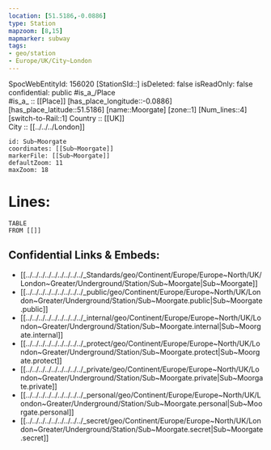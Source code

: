 ```yaml
---
location: [51.5186,-0.0886] 
type: Station 
mapzoom: [8,15] 
mapmarker: subway 
tags:
- geo/station
- Europe/UK/City~London
---
```

SpocWebEntityId: 156020
[StationSId::] 
isDeleted: false
isReadOnly: false
confidential: public
#is_a_/Place  
#is_a_ :: [[Place]] 
[has_place_longitude::-0.0886] 
[has_place_latitude::51.5186] 
[name::Moorgate] 
[zone::1] 
[Num_lines::4] 
[switch-to-Rail::1] 
Country :: [[UK]]  
City :: [[../../../London]]  


```leaflet
id: Sub~Moorgate
coordinates: [[Sub~Moorgate]] 
markerFile: [[Sub~Moorgate]] 
defaultZoom: 11 
maxZoom: 18
```


# Lines: 
```dataview
TABLE 
FROM [[]] 
```

## Confidential Links & Embeds: 
- [[../../../../../../../../../_Standards/geo/Continent/Europe/Europe~North/UK/London~Greater/Underground/Station/Sub~Moorgate|Sub~Moorgate]] 
- [[../../../../../../../../../_public/geo/Continent/Europe/Europe~North/UK/London~Greater/Underground/Station/Sub~Moorgate.public|Sub~Moorgate.public]] 
- [[../../../../../../../../../_internal/geo/Continent/Europe/Europe~North/UK/London~Greater/Underground/Station/Sub~Moorgate.internal|Sub~Moorgate.internal]] 
- [[../../../../../../../../../_protect/geo/Continent/Europe/Europe~North/UK/London~Greater/Underground/Station/Sub~Moorgate.protect|Sub~Moorgate.protect]] 
- [[../../../../../../../../../_private/geo/Continent/Europe/Europe~North/UK/London~Greater/Underground/Station/Sub~Moorgate.private|Sub~Moorgate.private]] 
- [[../../../../../../../../../_personal/geo/Continent/Europe/Europe~North/UK/London~Greater/Underground/Station/Sub~Moorgate.personal|Sub~Moorgate.personal]] 
- [[../../../../../../../../../_secret/geo/Continent/Europe/Europe~North/UK/London~Greater/Underground/Station/Sub~Moorgate.secret|Sub~Moorgate.secret]] 
